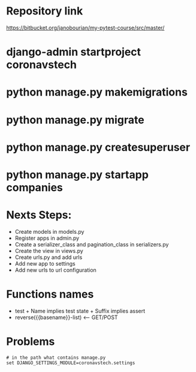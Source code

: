 # Repository link 

https://bitbucket.org/janobourian/my-pytest-course/src/master/


# django-admin startproject coronavstech

# python manage.py makemigrations

# python manage.py migrate

# python manage.py createsuperuser

# python manage.py startapp companies

# Nexts Steps: 
- Create models in models.py
- Register apps in admin.py 
- Create a serializer_class and pagination_class in serializers.py 
- Create the view in views.py 
- Create urls.py and add urls 
- Add new app to settings 
- Add new urls to url configuration 

# Functions names
- test + Name implies test state + Suffix implies assert
- reverse({{basename}}-list) <-- GET/POST

# Problems 
```
# in the path what contains manage.py
set DJANGO_SETTINGS_MODULE=coronavstech.settings
```